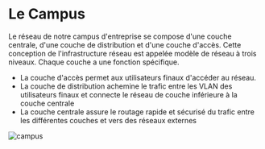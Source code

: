 # Le Campus
Le réseau de notre campus d'entreprise se compose d'une couche centrale, d'une couche de distribution et d'une couche d'accès. 
Cette conception de l'infrastructure réseau est appelée modèle de réseau à trois niveaux. Chaque couche a une fonction spécifique.
- La couche d'accès permet aux utilisateurs finaux d'accéder au réseau.
- La couche de distribution achemine le trafic entre les VLAN des utilisateurs finaux et connecte le réseau de couche inférieure à la couche centrale
- La couche centrale assure le routage rapide et sécurisé du trafic entre les différentes couches et vers des réseaux externes

![campus](https://github.com/bfaycal197/Enterprise-Network-on-GNS3/assets/91549637/1d219622-1369-4317-b59f-29a206f5db7e)


